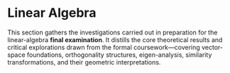 # Linear Algebra  
This section gathers the investigations carried out in preparation for the linear-algebra **final examination**. It distills the core theoretical results and critical explorations drawn from the formal coursework—covering vector-space foundations, orthogonality structures, eigen-analysis, similarity transformations, and their geometric interpretations.

